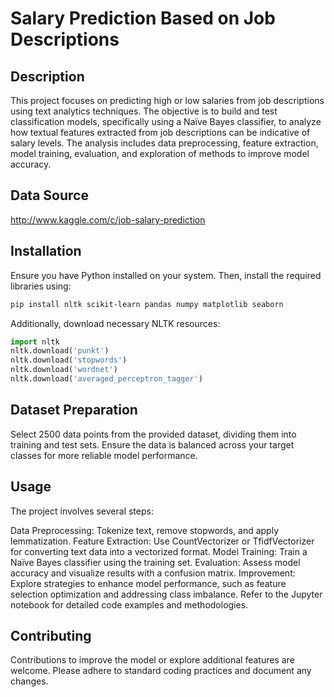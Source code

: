 # Salary Prediction Based on Job Descriptions

## Description

This project focuses on predicting high or low salaries from job descriptions using text analytics techniques. The objective is to build and test classification models, specifically using a Naïve Bayes classifier, to analyze how textual features extracted from job descriptions can be indicative of salary levels. The analysis includes data preprocessing, feature extraction, model training, evaluation, and exploration of methods to improve model accuracy.

## Data Source
http://www.kaggle.com/c/job-salary-prediction

## Installation

Ensure you have Python installed on your system. Then, install the required libraries using:

```bash
pip install nltk scikit-learn pandas numpy matplotlib seaborn
```
Additionally, download necessary NLTK resources:


```python
import nltk
nltk.download('punkt')
nltk.download('stopwords')
nltk.download('wordnet')
nltk.download('averaged_perceptron_tagger')
```
## Dataset Preparation
Select 2500 data points from the provided dataset, dividing them into training and test sets. Ensure the data is balanced across your target classes for more reliable model performance.

## Usage
The project involves several steps:

Data Preprocessing: Tokenize text, remove stopwords, and apply lemmatization.
Feature Extraction: Use CountVectorizer or TfidfVectorizer for converting text data into a vectorized format.
Model Training: Train a Naïve Bayes classifier using the training set.
Evaluation: Assess model accuracy and visualize results with a confusion matrix.
Improvement: Explore strategies to enhance model performance, such as feature selection optimization and addressing class imbalance.
Refer to the Jupyter notebook for detailed code examples and methodologies.

## Contributing
Contributions to improve the model or explore additional features are welcome. Please adhere to standard coding practices and document any changes.

